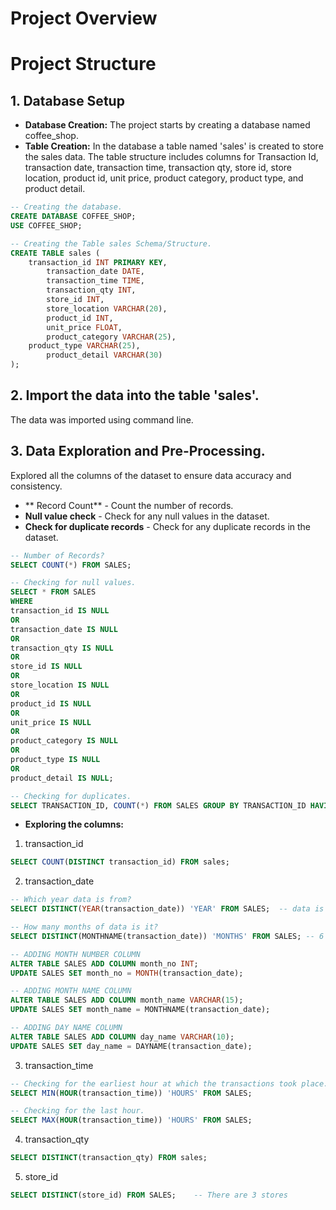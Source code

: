 # Project Overview


# Project Structure

## 1. Database Setup
   * **Database Creation:** The project starts by creating a database named coffee_shop.
   * **Table Creation:** In the database a table named 'sales' is created to store the sales data. The table structure includes columns for Transaction Id, transaction date, transaction time, transaction qty, store id, store location, product id, unit price, product category, product type, and product detail.

``` sql
-- Creating the database.
CREATE DATABASE COFFEE_SHOP;
USE COFFEE_SHOP;

-- Creating the Table sales Schema/Structure.
CREATE TABLE sales (
	transaction_id INT PRIMARY KEY,
    	transaction_date DATE,
    	transaction_time TIME,
    	transaction_qty INT,
    	store_id INT,
    	store_location VARCHAR(20),	
    	product_id INT,
    	unit_price FLOAT,
    	product_category VARCHAR(25),	
	product_type VARCHAR(25),
    	product_detail VARCHAR(30)
);
```
## 2. Import the data into the table 'sales'.
The data was imported using command line.

## 3. Data Exploration and Pre-Processing.
Explored all the columns of the dataset to ensure data accuracy and consistency.
- ** Record Count** - Count the number of records.
- **Null value check** - Check for any null values in the dataset.
- **Check for duplicate records** - Check for any duplicate records in the dataset.

``` sql
-- Number of Records?
SELECT COUNT(*) FROM SALES;

-- Checking for null values.
SELECT * FROM SALES
WHERE 
transaction_id IS NULL
OR 
transaction_date IS NULL
OR 
transaction_qty IS NULL
OR 
store_id IS NULL
OR 
store_location IS NULL 
OR 
product_id IS NULL 
OR 
unit_price IS NULL
OR
product_category IS NULL 
OR 
product_type IS NULL
OR 
product_detail IS NULL;

-- Checking for duplicates.
SELECT TRANSACTION_ID, COUNT(*) FROM SALES GROUP BY TRANSACTION_ID HAVING COUNT(*) > 1;
```
- **Exploring the columns:**

1. transaction_id
``` sql
SELECT COUNT(DISTINCT transaction_id) FROM sales; 
```
2. transaction_date
``` sql
-- Which year data is from?
SELECT DISTINCT(YEAR(transaction_date)) 'YEAR' FROM SALES;  -- data is of Year 2023

-- How many months of data is it?
SELECT DISTINCT(MONTHNAME(transaction_date)) 'MONTHS' FROM SALES; -- 6 MONTHS JANUARY TO JUNE

-- ADDING MONTH NUMBER COLUMN
ALTER TABLE SALES ADD COLUMN month_no INT;
UPDATE SALES SET month_no = MONTH(transaction_date);

-- ADDING MONTH NAME COLUMN
ALTER TABLE SALES ADD COLUMN month_name VARCHAR(15);
UPDATE SALES SET month_name = MONTHNAME(transaction_date);

-- ADDING DAY NAME COLUMN
ALTER TABLE SALES ADD COLUMN day_name VARCHAR(10);
UPDATE SALES SET day_name = DAYNAME(transaction_date);
```

3. transaction_time
``` sql
-- Checking for the earliest hour at which the transactions took place.
SELECT MIN(HOUR(transaction_time)) 'HOURS' FROM SALES;

-- Checking for the last hour.
SELECT MAX(HOUR(transaction_time)) 'HOURS' FROM SALES;
```
4. transaction_qty
``` sql
SELECT DISTINCT(transaction_qty) FROM sales;
```
5. store_id
``` sql
SELECT DISTINCT(store_id) FROM SALES;    -- There are 3 stores 
``` 

